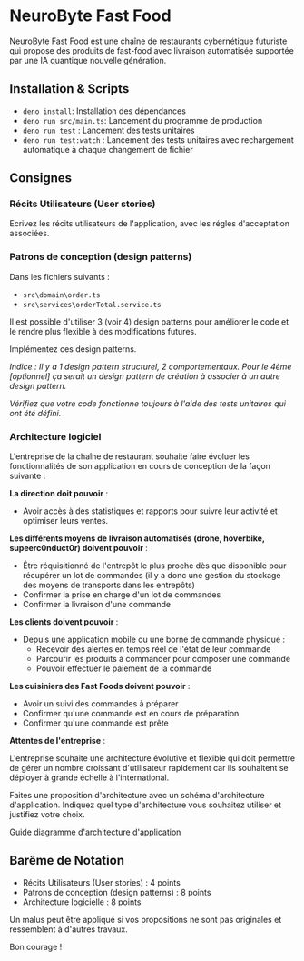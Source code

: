 # NeuroByte Fast Food

NeuroByte Fast Food est une chaîne de restaurants cybernétique futuriste qui propose des produits de fast-food avec livraison automatisée supportée par une IA quantique nouvelle génération.

## Installation & Scripts

- `deno install`: Installation des dépendances
- `deno run src/main.ts`: Lancement du programme de production
- `deno run test` : Lancement des tests unitaires
- `deno run test:watch` : Lancement des tests unitaires avec rechargement automatique à chaque changement de fichier

## Consignes

### Récits Utilisateurs (User stories)

Ecrivez les récits utilisateurs de l'application, avec les régles d'acceptation associées.

### Patrons de conception (design patterns)

Dans les fichiers suivants :

- `src\domain\order.ts`
- `src\services\orderTotal.service.ts`

Il est possible d'utiliser 3 (voir 4) design patterns pour améliorer le code et le rendre plus flexible à des modifications futures.

Implémentez ces design patterns.

_Indice : Il y a 1 design pattern structurel, 2 comportementaux. Pour le 4ème [optionnel] ça serait un design pattern de création à associer à un autre design pattern._

_Vérifiez que votre code fonctionne toujours à l'aide des tests unitaires qui ont été défini._

### Architecture logiciel

L'entreprise de la chaîne de restaurant souhaite faire évoluer les fonctionnalités de son application en cours de conception de la façon suivante :

**La direction doit pouvoir** :

- Avoir accès à des statistiques et rapports pour suivre leur activité et optimiser leurs ventes.

**Les différents moyens de livraison automatisés (drone, hoverbike, supeerc0nduct0r) doivent pouvoir** :

- Être réquisitionné de l'entrepôt le plus proche dès que disponible pour récupérer un lot de commandes (il y a donc une gestion du stockage des moyens de transports dans les entrepôts)
- Confirmer la prise en charge d'un lot de commandes
- Confirmer la livraison d'une commande

**Les clients doivent pouvoir** :

- Depuis une application mobile ou une borne de commande physique :
  - Recevoir des alertes en temps réel de l'état de leur commande
  - Parcourir les produits à commander pour composer une commande
  - Pouvoir effectuer le paiement de la commande

**Les cuisiniers des Fast Foods doivent pouvoir** :

- Avoir un suivi des commandes à préparer
- Confirmer qu'une commande est en cours de préparation
- Confirmer qu'une commande est prête

**Attentes de l'entreprise** :

L'entreprise souhaite une architecture évolutive et flexible qui doit permettre de gérer un nombre croissant d'utilisateur rapidement car ils souhaitent se déployer à grande échelle à l'international.

Faites une proposition d'architecture avec un schéma d'architecture d'application.
Indiquez quel type d'architecture vous souhaitez utiliser et justifiez votre choix.

[Guide diagramme d'architecture d'application](https://www.edrawsoft.com/fr/article/application-architecture-diagram.html)

## Barême de Notation

- Récits Utilisateurs (User stories) : 4 points
- Patrons de conception (design patterns) : 8 points
- Architecture logicielle : 8 points

Un malus peut être appliqué si vos propositions ne sont pas originales et ressemblent à d'autres travaux.

Bon courage !
